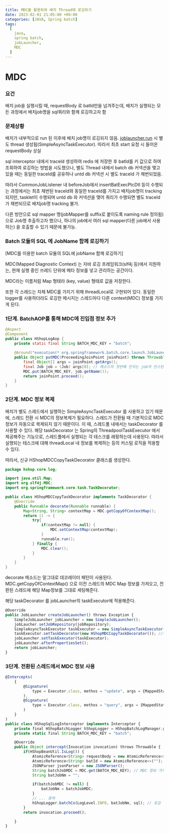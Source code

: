```yaml
---
title: MDC를 활용하여 배치 Thread에 로깅하기
date: 2023-02-01 21:05:00 +09:00
categories: [JAVA, Spring batch]
tags:
  [
    java,
    spring batch,
    jobLauncher,
    MDC
  ]
---
```

# MDC

### 요건

배치 job을 실행시킬 때, requestBody 로 batId만을 넘겨주는데, 배치가 실행되는 모든 과정에서 배치job명을 sql쿼리와 함께 로깅하고자 함

### 문제상황

배치가 내부적으로 run 된 이후에 배치 job명이 로깅되지 않음. [joblauncher.run](http://joblauncher.run) 시 별도 thread 생성됨(SimpleAsyncTaskExecutor). 따라서 최초 start 요청 시 들어온 requestBody 상실

sql interceptor 내에서 traceId 생성하여 redis 에 저장한 후 batId를 키 값으로 하여 조회하여 로깅하는 방법을 시도했으나, 별도 Thread 내에서 batch db 커넥션을 맺고 있을 때는 동일한 traceId를 공유하나 untd db 커넥션 시 별도 traceId 가 채번되었음. 

따라서 CommonJobListener 내 beforeJob에서 insertBatExecPtcDtl 등이 수행되는 과정에서는 최초 채번된 traceId와 동일한 traceId를 가지고 배치job명이 tracking되지만, tasklet이 수행되며 untd db 와 커넥션을 맺어 쿼리가 수행되면 별도 traceId가 채번되므로 배치job명 tracking 불가.

다른 방안으로 sql mapper 명(jobMapper를 suffix로 붙이도록 naming rule 정의됨)으로 Job명 추출하고자 했으나, 하나의 job에서 여러 sql mapper(다른 job에서 사용하는) 을 호출할 수 있기 때문에 불가능.

### Batch 모듈의 SQL 에 JobName 함께 로깅하기

[MDC를 이용한 batch 모듈의 SQL에 jobName 함께 로깅하기] 

MDC(Mapped Diagnostic Context) 는 자바 로깅 프레임워크(slf4j 등)에서 지원하는, 현재 실행 중인 쓰레드 단위에 메타 정보를 넣고 관리하는 공간이다. 

MDC라는 이름처럼 Map 형태라 (key, value) 형태로 값을 저장한다.

또한 각 스레드는 자체 MDC를 가지기 위해 threadLocal로 구현되어 있다. 동일한 logger를 사용하더라도 로깅한 메시지는 스레드마다 다른 context(MDC) 정보를 가지게 된다. 

### 1단계. BatchAOP를 통해 MDC에 진입점 정보 추가

```java
@Aspect
@Component
public class HShopLogAop {
	private static final String BATCH_MDC_KEY = "batch";
	
	@Around("execution(* org.springframework.batch.core.launch.JobLauncher.run(..))")
	public Object putMDC(ProceedingJoinPoint joinPoint) throws Throwable {
		final Object[] args = joinPoint.getArgs();
		final Job job = (Job) args[0]; // 메소드의 첫번째 인자는 job의 인스턴스
		MDC.put(BATCH_MDC_KEY, job.getName());
		return joinPoint.proceed();
	}
}
```

### 2단계. MDC 정보 복제

배치가 별도 스레드에서 실행하는 SimpleAsyncTaskExecutor 를 사용하고 있기 때문에, 스레드 전환 시 MDC의 정보복제가 필요하다. 스레드가 전환될 때 기본적으로 MDC 정보가 자동으로 복제되지 않기 때문이다. 이 때, 스레드풀 내에서는 taskDecorator 를 사용할 수 있다. 해당 taskDecorator 는 Spring의 ThreadpoolTaskExecutor 에서 제공해주는 기능으로, 스레드풀에서 실행되는 각 테스크를 래핑하는데 사용된다. 따라서 실행되는 테스크에 대해 threadLocal 내 정보를 복제하는 등의 커스텀 로직을 적용할 수 있다. 

따라서, 신규 HShopMDCCopyTaskDecorator 클래스를 생성한다.

```java
package hshop.core.log;

import java.util.Map;
import org.slf4j.MDC;
import org.springframework.core.task.TaskDecorator;

public class HShopMDCCopyTaskDecorator implements TaskDecorator {
	@Override
	public Runnable decorate(Runnable runnable) {
		Map<String, String> contextMap = MDC.getCopyOfContextMap();
		return () -> {
			try{
				if(contextMap != null) {
					MDC.setContextMap(contextMap);
				}
				runnable.run();
			} finally {
				MDC.clear();
			}
		}
	}
}
```

decorate 메소드는 말그대로 데코레이터 패턴이 사용된다. MDC.getCopyOfContextMap() 으로 이전 스레드의 MDC Map 정보를 가져오고, 전환된 스레드에 해당 Map정보를 그대로 세팅해준다. 

해당 taskDecorator 를 jobLauncher의 taskExecutor에 적용해준다. 

```jsx
@Override
public JobLauncher createJobLauncher() throws Exception {
	SimpleJobLauncher jobLauncher = new SimpleJobLauncher();
	jobLaucher.setJobRepository(jobRepository);
	SimpleAsyncTaskExecutor taskExecutor = new SimpleAsyncTaskExecutor(); // laucher를 async로 호출
	taskExecutor.setTaskDecorator(new HShopMDCCopyTaskDecorator()); //여기서 복제가 이루어짐 
	jobLauncher.setTaskExecutor(taskExecutor);
	jobLauncher.afterPropertiesSet();
	return jobLauncher;
}
```

### 3단계. 전환된 스레드에서 MDC 정보 사용

```jsx
@Intercepts(
	{
		@Signature(
			type = Executor.class, methos = "update", args = {MappedStatement.class, Object.class}
		), 
		@Signature(
			type = Executor.class, methos = "query", args = {MappedStatement.class, Object.class, RowBounds.class, ResultHandler.class}
		)
	}
)
public class HShopSqlLogInterceptor implements Interceptor {
	private final HShopBatchLogger hShopLogger = HShopBatchLogManager.getLogger(this.getClass());
	private static final String BATCH_MDC_KEY = "batch";

	@Override
	public Object intercept(Invocation invocation) throws Throwable {
		if(HShopBeanUtil.IsLog()) {
			AtomicReference<String> requestBody = new AtomicReference<>(HShopHttpServletUtil.getRequestBody());
			AtomicReference<String> batId = new AtomicReference<>("");
			JSONParser jsonParser = new JSONParser();
			String batchJobMDC = MDC.get(BATCH_MDC_KEY); // MDC 정보 가져옴 
			String batJobNm = "";

			if(batchJobMDC != null) {
				batJobNm = batchJobMDC;
			} 
			// ... 중략
			hShopLogger.batchCo(LogLevel.INFO, batJobNm, sql); // 로깅 
		}
		return invocation.proceed();

	}
}
```
